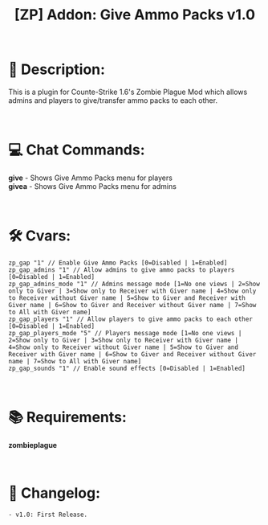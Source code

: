 <h1 align="center">[ZP] Addon: Give Ammo Packs v1.0</h1>

<br />

# :page_facing_up: Description:
This is a plugin for Counte-Strike 1.6's Zombie Plague Mod which allows admins and players to give/transfer ammo packs to each other.

<br />

# :computer: Chat Commands:
**give** - Shows Give Ammo Packs menu for players<br />
**givea** - Shows Give Ammo Packs menu for admins

<br />

# :hammer_and_wrench: Cvars:
```
zp_gap "1" // Enable Give Ammo Packs [0=Disabled | 1=Enabled]
zp_gap_admins "1" // Allow admins to give ammo packs to players [0=Disabled | 1=Enabled]
zp_gap_admins_mode "1" // Admins message mode [1=No one views | 2=Show only to Giver | 3=Show only to Receiver with Giver name | 4=Show only to Receiver without Giver name | 5=Show to Giver and Receiver with Giver name | 6=Show to Giver and Receiver without Giver name | 7=Show to All with Giver name]
zp_gap_players "1" // Allow players to give ammo packs to each other [0=Disabled | 1=Enabled]
zp_gap_players_mode "5" // Players message mode [1=No one views | 2=Show only to Giver | 3=Show only to Receiver with Giver name | 4=Show only to Receiver without Giver name | 5=Show to Giver and Receiver with Giver name | 6=Show to Giver and Receiver without Giver name | 7=Show to All with Giver name]
zp_gap_sounds "1" // Enable sound effects [0=Disabled | 1=Enabled]
```

<br />

# :books: Requirements:
**zombieplague**

<br />

# :scroll: Changelog:
    - v1.0: First Release.
